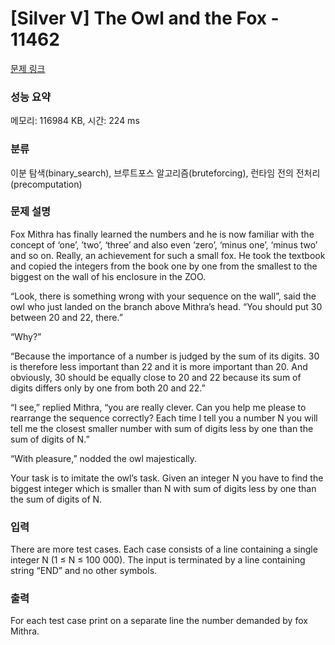 # [Silver V] The Owl and the Fox - 11462 

[문제 링크](https://www.acmicpc.net/problem/11462) 

### 성능 요약

메모리: 116984 KB, 시간: 224 ms

### 분류

이분 탐색(binary_search), 브루트포스 알고리즘(bruteforcing), 런타임 전의 전처리(precomputation)

### 문제 설명

<p>Fox Mithra has finally learned the numbers and he is now familiar with the concept of ‘one’, ’two’, ‘three’ and also even ‘zero’, ‘minus one’, ‘minus two’ and so on. Really, an achievement for such a small fox. He took the textbook and copied the integers from the book one by one from the smallest to the biggest on the wall of his enclosure in the ZOO.</p>

<p>“Look, there is something wrong with your sequence on the wall”, said the owl who just landed on the branch above Mithra’s head. “You should put 30 between 20 and 22, there.”</p>

<p>“Why?”</p>

<p>“Because the importance of a number is judged by the sum of its digits. 30 is therefore less important than 22 and it is more important than 20. And obviously, 30 should be equally close to 20 and 22 because its sum of digits differs only by one from both 20 and 22.”</p>

<p>“I see,” replied Mithra, “you are really clever. Can you help me please to rearrange the sequence correctly? Each time I tell you a number N you will tell me the closest smaller number with sum of digits less by one than the sum of digits of N.”</p>

<p>“With pleasure,” nodded the owl majestically.</p>

<p>Your task is to imitate the owl’s task. Given an integer N you have to find the biggest integer which is smaller than N with sum of digits less by one than the sum of digits of N.</p>

### 입력 

 <p>There are more test cases. Each case consists of a line containing a single integer N (1 ≤ N ≤ 100 000). The input is terminated by a line containing string “END” and no other symbols.</p>

### 출력 

 <p>For each test case print on a separate line the number demanded by fox Mithra.</p>

